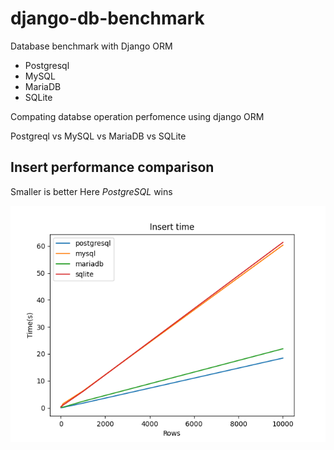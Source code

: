 # django-db-benchmark
Database benchmark with Django ORM

- Postgresql 
- MySQL
- MariaDB
- SQLite

Compating databse operation perfomence using django ORM 

Postgreql vs MySQL vs MariaDB vs SQLite



## Insert performance comparison 
Smaller is better Here *PostgreSQL* wins

![Insert](media/graphs/insert.png)

